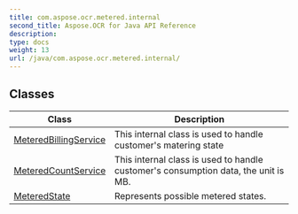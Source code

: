 ```yaml
---
title: com.aspose.ocr.metered.internal
second_title: Aspose.OCR for Java API Reference
description: 
type: docs
weight: 13
url: /java/com.aspose.ocr.metered.internal/
---
```



## Classes

| Class | Description |
| --- | --- |
| [MeteredBillingService](../com.aspose.ocr.metered.internal/meteredbillingservice) | This internal class is used to handle customer's matering state |
| [MeteredCountService](../com.aspose.ocr.metered.internal/meteredcountservice) | This internal class is used to handle customer's consumption data, the unit is MB. |
| [MeteredState](../com.aspose.ocr.metered.internal/meteredstate) | Represents possible metered states. |

